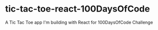 # tic-tac-toe-react-100DaysOfCode
A Tic Tac Toe app I'm building with React for 100DaysOfCode Challenge
